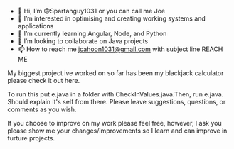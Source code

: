 - 👋 Hi, I’m @Spartanguy1031 or you can call me Joe
- 👀 I’m interested in optimising and creating working systems and applications
- 🌱 I’m currently learning Angular, Node, and Python
- 💞️ I’m looking to collaborate on Java projects
- 📫 How to reach me jcahoon1031@gmail.com with subject line REACH ME

My biggest project ive worked on so far has been my blackjack calculator please check it out here.

To run this put e.java in a folder with CheckInValues.java.Then, run e.java. Should explain it's self from there. Please leave suggestions, questions, or comments as you wish.

If you choose to improve on my work please feel free, however, I ask you please show me your changes/improvements so I learn and can improve in furture projects.

<!---
Spartanguy1031/Spartanguy1031 is a ✨ special ✨ repository because its `README.md` (this file) appears on your GitHub profile.
You can click the Preview link to take a look at your changes.
--->
